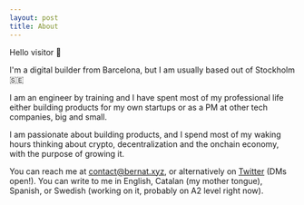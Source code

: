 ```yaml
---
layout: post
title: About
---
```


Hello visitor 👋

I'm a digital builder from Barcelona, but I am usually based out of Stockholm 🇸🇪

I am an engineer by training and I have spent most of my professional life either building products for my own startups or as a PM at other tech companies, big and small.

I am passionate about building products, and I spend most of my waking hours thinking about crypto, decentralization and the onchain economy, with the purpose of growing it.

You can reach me at [contact@bernat.xyz](mailto:contact@bernat.xyz), or alternatively on [Twitter](https://twitter.com/brnt) (DMs open!). You can write to me in English, Catalan (my mother tongue), Spanish, or Swedish (working on it, probably on A2 level right now).

